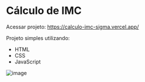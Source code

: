 # Cálculo de IMC

Acessar projeto: https://calculo-imc-sigma.vercel.app/

Projeto simples utilizando:
* HTML
* CSS
* JavaScript

![image](https://user-images.githubusercontent.com/81546353/187055122-0616e73c-6b38-4a64-9c17-44b416f428cc.png)
